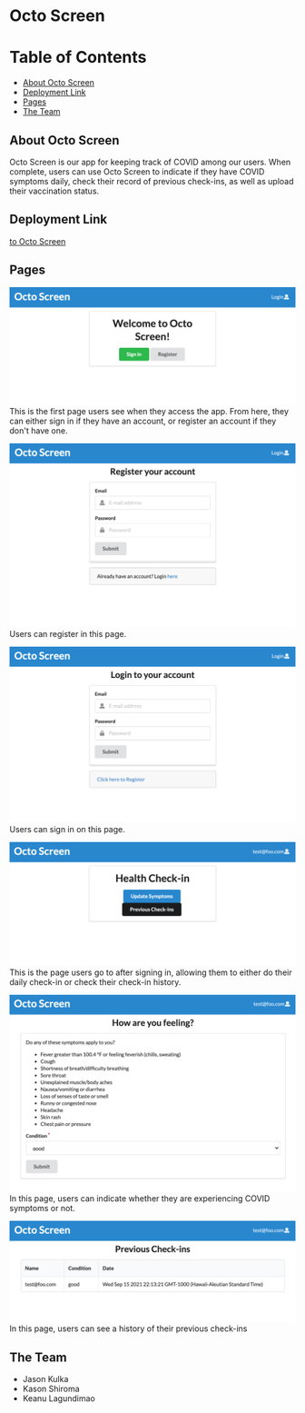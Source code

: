 # Octo Screen

# Table of Contents

* [About Octo Screen](#about-octo-screen)
* [Deployment Link](#deployment-link)
* [Pages](#pages)
* [The Team](#the-team)

## About Octo Screen
Octo Screen is our app for keeping track of COVID among our users. When complete, users can use Octo Screen to indicate if they have COVID symptoms daily, check their record of previous check-ins, as well as upload their vaccination status.

## Deployment Link
[to Octo Screen]()

## Pages

![](images/landing.png)
This is the first page users see when they access the app. From here, they can either sign in if they have an account, or register an account if they don't have one.

![](images/register.png)
Users can register in this page.

![](images/signin.png)
Users can sign in on this page.

![](images/landing-2.png)
This is the page users go to after signing in, allowing them to either do their daily check-in or check their check-in history.

![](images/checkin.png)
In this page, users can indicate whether they are experiencing COVID symptoms or not.

![](images/list.png)
In this page, users can see a history of their previous check-ins

## The Team
- Jason Kulka
- Kason Shiroma
- Keanu Lagundimao
